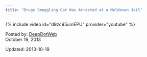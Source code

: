 ```yaml
---
title: "Drugs Smuggling Cat Was Arrested at a Moldovan Jail"
---
```

{% include video id="d9zc95umEPU" provider="youtube" %}
    
    
<span>Posted by: <a href="/author/admin/" title="">DeepDotWeb </a></span>    
<span>October 19, 2013</span>
    
	

Updated: 2013-10-19
    
